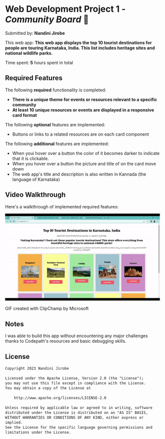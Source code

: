 # Web Development Project 1 - *Community Board* 🌴

Submitted by: **Nandini Jirobe**

This web app: **This web app displays the top 10 tourist destinations for people are touring Karnataka, India. This list includes heritage sites and national wildlife parks.**

Time spent: **5** hours spent in total

## Required Features

The following **required** functionality is completed:

* **There is a unique theme for events or resources relevant to a specific community**
* **At least 10 unique resources or events are displayed in a responsive card format**

The following **optional** features are implemented:

* Buttons or links to a related resources are on each card component

The following **additional** features are implemented:

* When youi hover over a button the color of it becomes darker to indicate that it is clickable.
* When you hover over a button the picture and title of on the card move down
* The web app's title and description is also written in Kannada (the language of Karnataka)

## Video Walkthrough

Here's a walkthrough of implemented required features:

<img src='https://github.com/nandinijirobe/web102_project1/blob/master/app_demo.gif' title='Video Walkthrough' width='' alt='Video Walkthrough' />

<!-- Replace this with whatever GIF tool you used! -->
GIF created with ClipChamp by Microsoft  
<!-- Recommended tools:
[Kap](https://getkap.co/) for macOS
[ScreenToGif](https://www.screentogif.com/) for Windows
[peek](https://github.com/phw/peek) for Linux. -->

## Notes

I was able to build this app without encountering any major challenges thanks to Codepath's resources and basic debugging skills.

## License

    Copyright 2023 Nandini Jirobe

    Licensed under the Apache License, Version 2.0 (the "License");
    you may not use this file except in compliance with the License.
    You may obtain a copy of the License at

        http://www.apache.org/licenses/LICENSE-2.0

    Unless required by applicable law or agreed to in writing, software
    distributed under the License is distributed on an "AS IS" BASIS,
    WITHOUT WARRANTIES OR CONDITIONS OF ANY KIND, either express or implied.
    See the License for the specific language governing permissions and
    limitations under the License.
